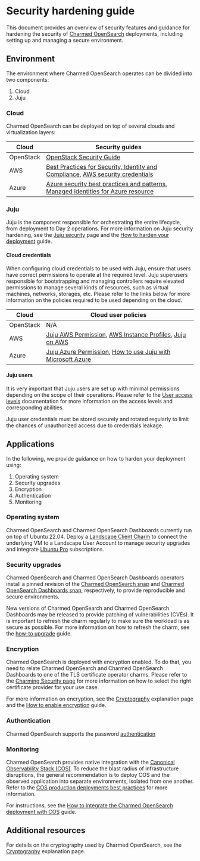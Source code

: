 # Security hardening guide

This document provides an overview of security features and guidance for hardening the security of [Charmed OpenSearch](https://charmhub.io/opensearch) deployments, including setting up and managing a secure environment.

## Environment

The environment where Charmed OpenSearch operates can be divided into two components:

1. Cloud
2. Juju

### Cloud

Charmed OpenSearch can be deployed on top of several clouds and virtualization layers:

|Cloud|Security guides|
| --- | --- |
|OpenStack|[OpenStack Security Guide](https://docs.openstack.org/security-guide/)|
|AWS|[Best Practices for Security, Identity and Compliance](https://aws.amazon.com/architecture/security-identity-compliance), [AWS security credentials](https://docs.aws.amazon.com/IAM/latest/UserGuide/security-creds.html#access-keys-and-secret-access-keys)|
|Azure|[Azure security best practices and patterns](https://learn.microsoft.com/en-us/azure/security/fundamentals/best-practices-and-patterns), [Managed identities for Azure resource](https://learn.microsoft.com/en-us/entra/identity/managed-identities-azure-resources/)|

### Juju

Juju is the component responsible for orchestrating the entire lifecycle, from deployment to Day 2 operations. For more information on Juju security hardening, see the [Juju security](https://discourse.charmhub.io/t/juju-security/15684) page and the [How to harden your deployment](https://juju.is/docs/juju/harden-your-deployment) guide.

#### Cloud credentials

When configuring cloud credentials to be used with Juju, ensure that users have correct permissions to operate at the required level. Juju superusers responsible for bootstrapping and managing controllers require elevated permissions to manage several kinds of resources, such as virtual machines, networks, storages, etc. Please refer to the links below for more information on the policies required to be used depending on the cloud.

|Cloud|Cloud user policies|
| --- | --- |
|OpenStack|N/A|
|AWS|[Juju AWS Permission](https://discourse.charmhub.io/t/juju-aws-permissions/5307), [AWS Instance Profiles](https://discourse.charmhub.io/t/using-aws-instance-profiles-with-juju-2-9/5185), [Juju on AWS](https://juju.is/docs/juju/amazon-ec2)|
|Azure|[Juju Azure Permission](https://juju.is/docs/juju/microsoft-azure), [How to use Juju with Microsoft Azure](https://discourse.charmhub.io/t/how-to-use-juju-with-microsoft-azure/15219)|

#### Juju users

It is very important that Juju users are set up with minimal permissions depending on the scope of their operations. Please refer to the [User access levels](https://juju.is/docs/juju/user-permissions) documentation for more information on the access levels and corresponding abilities.

Juju user credentials must be stored securely and rotated regularly to limit the chances of unauthorized access due to credentials leakage.

## Applications

In the following, we provide guidance on how to harden your deployment using:

1. Operating system
2. Security upgrades
3. Encryption
4. Authentication
5. Monitoring

### Operating system

Charmed OpenSearch and Charmed OpenSearch Dashboards currently run on top of Ubuntu 22.04. Deploy a [Landscape Client Charm](https://charmhub.io/landscape-client?) to connect the underlying VM to a Landscape User Account to manage security upgrades and integrate [Ubuntu Pro](https://ubuntu.com/pro) subscriptions.

### Security upgrades

Charmed OpenSearch and Charmed OpenSearch Dashboards operators install a pinned revision of the [Charmed OpenSearch snap](https://snapcraft.io/opensearch) and [Charmed OpenSearch Dashboards snap](https://snapcraft.io/opensearch-dashboards), respectively, to provide reproducible and secure environments.

New versions of Charmed OpenSearch and Charmed OpenSearch Dashboards may be released to provide patching of vulnerabilities (CVEs). It is important to refresh the charm regularly to make sure the workload is as secure as possible. For more information on how to refresh the charm, see the [how-to upgrade](https://charmhub.io/opensearch/docs/h-minor-upgrade) guide.

### Encryption

Charmed OpenSearch is deployed with encryption enabled. To do that, you need to relate Charmed OpenSearch and Charmed OpenSearch Dashboards to one of the TLS certificate operator charms. Please refer to the [Charming Security page](https://charmhub.io/topics/security-with-x-509-certificates) for more information on how to select the right certificate provider for your use case.

For more information on encryption, see the [Cryptography](https://discourse.charmhub.io/t/charmed-opensearch-explanation-cryptography/17243) explanation page and the [How to enable encryption](https://charmhub.io/opensearch/docs/h-enable-tls) guide.

### Authentication

Charmed OpenSearch supports the password [authentication](https://charmhub.io/opensearch/docs/t-passwords)

### Monitoring

Charmed OpenSearch provides native integration with the [Canonical Observability Stack (COS)](https://charmhub.io/topics/canonical-observability-stack). To reduce the blast radius of infrastructure disruptions, the general recommendation is to deploy COS and the observed application into separate environments, isolated from one another. Refer to the [COS production deployments best practices](https://charmhub.io/topics/canonical-observability-stack/reference/best-practices) for more information.

For instructions, see the [How to integrate the Charmed OpenSearch deployment with COS](https://charmhub.io/opensearch/docs/h-monitoring) guide.

## Additional resources

For details on the cryptography used by Charmed OpenSearch, see the [Cryptography](https://discourse.charmhub.io/t/charmed-opensearch-explanation-cryptography/17243) explanation page.
